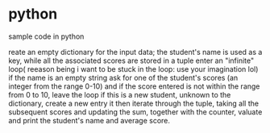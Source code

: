 # python
sample code in python

reate an empty dictionary for the input data; the student's name is used as a key, while all the associated scores are stored in a tuple
 enter an "infinite" loop( reeason being i want to be stuck in the loop: use your imagination lol)
 if the name is an empty string 
 ask for one of the student's scores (an integer from the range 0-10) and if the score entered is not within the range from 0 to 10, leave the loop
  if this is a new student, unknown to the dictionary, create a new entry
  it then iterate through the tuple, taking all the subsequent scores and updating the sum, together with the counter, valuate and print the student's name and average score.
